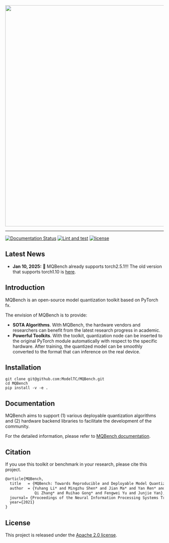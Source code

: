 <div align="center">
    <img src="resources/logo.png" width="700" />
</div>

------------
[![Documentation Status](https://readthedocs.org/projects/mqbench/badge/?version=latest)](https://mqbench.readthedocs.io/en/latest/?badge=latest)
[![Lint and test](https://github.com/ModelTC/MQBench/actions/workflows/lint-and-test.yml/badge.svg?branch=main)](https://github.com/ModelTC/MQBench/actions/workflows/lint-and-test.yml)
[![license](https://img.shields.io/github/license/ModelTC/MQBench)](https://github.com/ModelTC/MQBench/blob/main/LICENSE)

## Latest News

- **Jan 10, 2025:** 🚀 MQBench already supports torch2.5.1!!! The old version that supports torch1.10 is [here](https://github.com/ModelTC/MQBench/tree/mqb-torch1.10).

## Introduction

MQBench is an open-source model quantization toolkit based on PyTorch fx.

The envision of MQBench is to provide:

- **SOTA Algorithms**. With MQBench, the hardware vendors and researchers can benefit from the latest research progress in academic.
- **Powerful Toolkits**. With the toolkit, quantization node can be inserted to the original PyTorch module automatically with respect to the specific hardware. After training, the quantized model can be smoothly converted to the format that can inference on the real device.

## Installation

```shell
git clone git@github.com:ModelTC/MQBench.git
cd MQBench
pip install -v -e .
```

## Documentation

MQBench aims to support (1) various deployable quantization algorithms and (2) hardware backend libraries to facilitate the development of the community.

For the detailed information, please refer to [MQBench documentation](https://mqbench.readthedocs.io/en/latest/).

## Citation

If you use this toolkit or benchmark in your research, please cite this project.

```latex
@article{MQBench,
  title   = {MQBench: Towards Reproducible and Deployable Model Quantization Benchmark},
  author  = {Yuhang Li* and Mingzhu Shen* and Jian Ma* and Yan Ren* and Mingxin Zhao* and
             Qi Zhang* and Ruihao Gong* and Fengwei Yu and Junjie Yan},
  journal= {Proceedings of the Neural Information Processing Systems Track on Datasets and Benchmarks},
  year={2021}
}
```

## License

This project is released under the [Apache 2.0 license](LICENSE).
